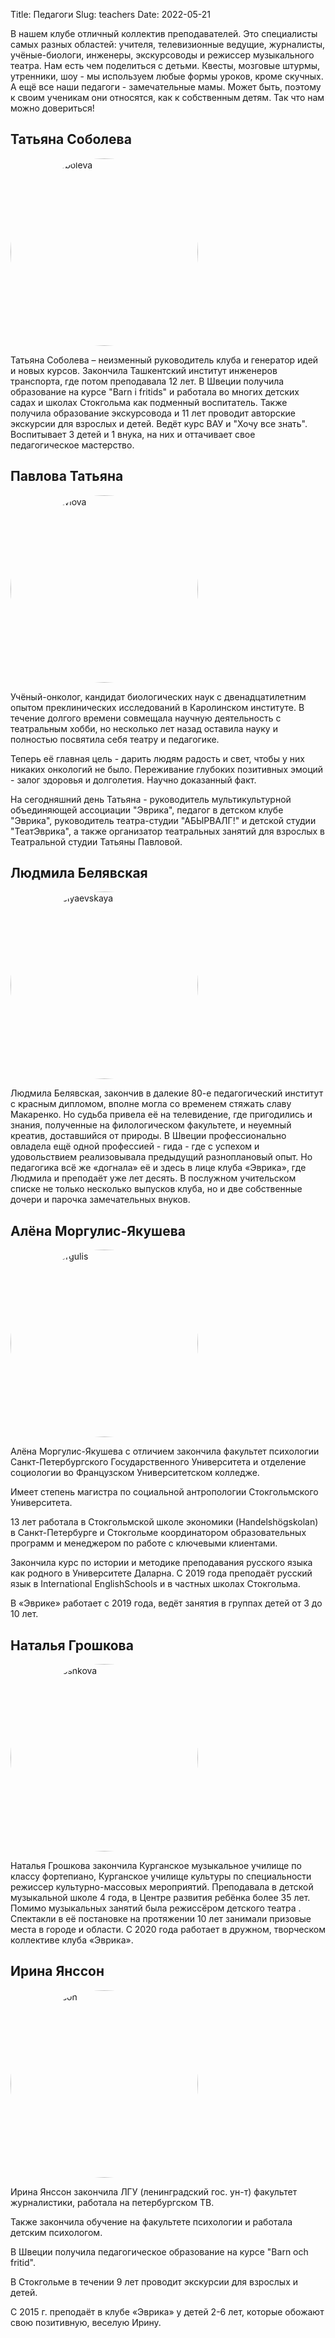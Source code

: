 Title: Педагоги
Slug: teachers
Date: 2022-05-21

В нашем клубе отличный коллектив преподавателей. Это специалисты самых разных областей: учителя, телевизионные ведущие, журналисты, учёные-биологи, инженеры, экскурсоводы и режиссер музыкального театра. Нам есть чем поделиться с детьми. Квесты, мозговые штурмы, утренники, шоу - мы используем любые формы уроков, кроме скучных. А ещё все наши педагоги - замечательные мамы. Может быть, поэтому к своим ученикам они относятся, как к собственным детям. Так что нам можно довериться!

## Татьяна Соболева

<img src="{photo}teachers/tatiana_soboleva.jpg" alt="Tatiana Soboleva" width="300" height="300" style="border-radius: 50%;">

Татьяна Соболева – неизменный руководитель клуба и генератор идей и новых курсов. Закончила Ташкентский институт инженеров транспорта, где потом преподавала 12 лет. В Швеции получила образование на курсе "Barn i fritids" и работала во многих детских садах и школах Стокгольма как подменный воспитатель. Также получила образование экскурсовода и 11 лет проводит авторские экскурсии для взрослых и детей. Ведёт курс ВАУ и "Хочу все знать". Воспитывает 3 детей и 1 внука, на них и оттачивает свое педагогическое мастерство.


## Павлова Татьяна

<img src="{photo}teachers/tatiana_pavlova.jpg" alt="Tatiana Pavlova" width="300" height="300" style="border-radius: 50%;">

Учёный-онколог, кандидат биологических наук с двенадцатилетним опытом преклинических исследований в Каролинском институте. В течение долгого времени совмещала научную деятельность с  театральным хобби, но несколько лет назад оставила науку и полностью посвятила себя театру и педагогике.

Теперь её главная цель - дарить людям радость и свет, чтобы у них никаких онкологий не было. Переживание глубоких позитивных эмоций - залог здоровья и долголетия. Научно доказанный факт.

На сегодняшний день Татьяна - руководитель мультикультурной объединяющей ассоциации "Эврика", педагог в детском клубе "Эврика", руководитель театра-студии "АБЫРВАЛГ!" и детской студии "ТеатЭврика", а также организатор театральных занятий для взрослых в Театральной студии Татьяны Павловой.

## Людмила Белявская

<img src="{photo}teachers/ludmila_belyaevskaya.jpg" alt="Ludmila Belyaevskaya" width="300" height="300" style="border-radius: 50%;">

Людмила Белявская, закончив в далекие 80-е педагогический институт с красным дипломом, вполне могла со временем стяжать славу Макаренко. Но судьба привела её на телевидение, где пригодились и знания, полученные на филологическом факультете, и неуемный креатив, доставшийся от природы.
В Швеции профессионально овладела ещё одной профессией  - гида - где с успехом и удовольствием реализовывала предыдущий разноплановый опыт.
Но педагогика всё же «догнала» её и здесь в лице клуба «Эврика», где Людмила и преподаёт уже лет десять. В послужном учительском списке  не только несколько выпусков клуба, но и две собственные дочери и парочка замечательных внуков.

## Алёна Моргулис-Якушева

<img src="{photo}teachers/alyona_morgulis.jpg" alt="Alyona Morgulis" width="300" height="300" style="border-radius: 50%;">

Алёна Моргулис-Якушева с отличием закончила факультет психологии Санкт-Петербургского Государственного Университета и отделение социологии во Французском Университетском колледже.

Имеет степень магистра по социальной антропологии Стокгольмского Университета.

13 лет работала в Стокгольмской школе экономики (Handelshögskolan) в Санкт-Петербурге и Стокгольме координатором образовательных программ и менеджером по работе с ключевыми клиентами.

Закончила курс по истории и методике преподавания русского языка как родного в Университете Даларна. С 2019 года преподаёт русский язык в International EnglishSchools и в частных школах Стокгольма.

В «Эврике» работает с 2019 года, ведёт занятия в группах детей от 3 до 10 лет.

## Наталья Грошкова

<img src="{photo}teachers/natalia_groshkova.jpg" alt="Natalia Groshkova" width="300" height="300" style="border-radius: 50%;">

Наталья Грошкова закончила Курганское музыкальное училище по классу фортепиано, Курганское училище культуры по специальности режиссер культурно-массовых мероприятий. Преподавала в детской музыкальной школе 4 года, в Центре развития ребёнка более 35 лет. Помимо музыкальных занятий была режиссёром детского театра . Спектакли в её  постановке на протяжении 10 лет занимали призовые места в городе и области. С 2020 года работает в дружном, творческом коллективе клуба «Эврика».

## Ирина Янссон

<img src="{photo}teachers/irina_yansson.jpg" alt="Irina Yansson" width="300" height="300" style="border-radius: 50%;">

Ирина Янссон закончила ЛГУ (ленинградский гос.  ун-т) факультет журналистики, работала на петербургском ТВ.

Также закончила обучение на факультете психологии и работала детским психологом.

В Швеции получила педагогическое образование на курсе "Barn och fritid".

В Стокгольме в течении 9 лет проводит экскурсии для взрослых и детей.

С 2015 г. преподаёт в клубе «Эврика» у детей 2-6 лет, которые  обожают свою позитивную, веселую Ирину.
